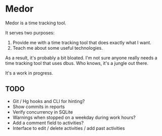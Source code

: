 # Medor
Medor is a time tracking tool.

It serves two purposes:
  1. Provide me with a time tracking tool that does exactly what I want.
  2. Teach me about some useful technologies.

As a result, it's probably a bit bloated. I'm not sure anyone really needs a time tracking tool that uses dbus.
Who knows, it's a jungle out there.

It's a work in progress.

## TODO
* Git / Hg hooks and CLI for hinting? 
* Show commits in reports
* Verify concurrency in SQLite
* Warnings when stopped on a weekday during work hours?
* Add a comment field to activities?
* Interface to edit / delete activities / add past activities
